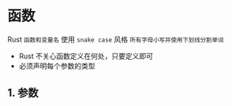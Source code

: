 # 函数

Rust `函数和变量名` 使用 `snake case` 风格 `所有字母小写并使用下划线分割单词`

- Rust 不关心函数定义在何处，只要定义即可
- 必须声明每个参数的类型

## 1. 参数

